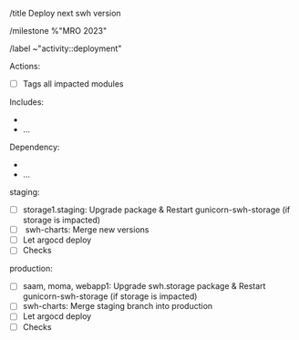/title Deploy next swh version

/milestone %"MRO 2023"

/label ~"activity::deployment"

Actions:
- [ ] Tags all impacted modules

Includes:
- <insert-new-version-packages-with-small-summary>
- ...

Dependency:
- <insert-blocking-dependency>
- ...

staging:
- [ ] storage1.staging: Upgrade package & Restart gunicorn-swh-storage (if storage is impacted)
- [ ] <insert-mr-link> swh-charts: Merge new versions
- [ ] Let argocd deploy
- [ ] Checks

production:
- [ ] saam, moma, webapp1: Upgrade swh.storage package & Restart gunicorn-swh-storage (if storage is impacted)
- [ ] swh-charts: Merge staging branch into production
- [ ] Let argocd deploy
- [ ] Checks
